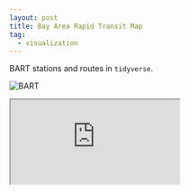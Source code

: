 ```yaml
---
layout: post
title: Bay Area Rapid Transit Map
tag:
  - visualization
---
```


BART stations and routes in `tidyverse`.

![BART](https://shawenyao.github.io/BART/output/BART.svg)

<iframe src="https://shawenyao.github.io/BART/output/BART.svg" scrolling="no"></iframe>
